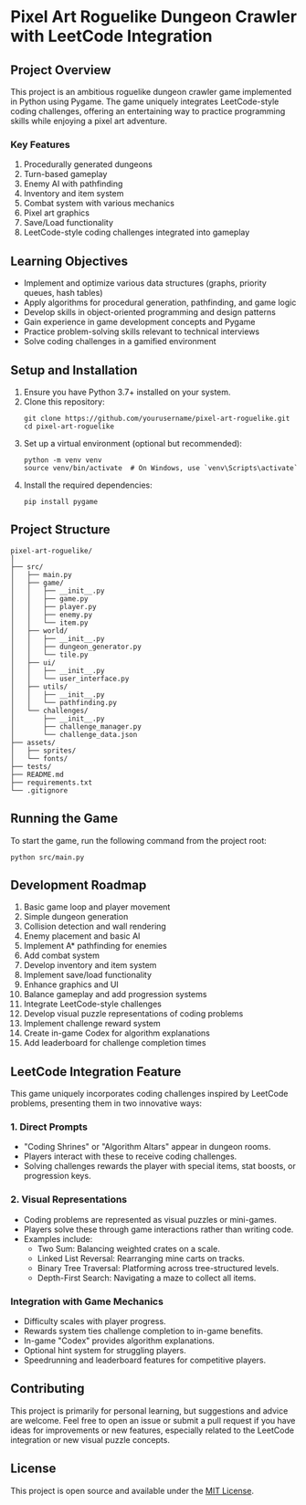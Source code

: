 # Pixel Art Roguelike Dungeon Crawler with LeetCode Integration

## Project Overview

This project is an ambitious roguelike dungeon crawler game implemented in Python using Pygame. The game uniquely integrates LeetCode-style coding challenges, offering an entertaining way to practice programming skills while enjoying a pixel art adventure.

### Key Features

1. Procedurally generated dungeons
2. Turn-based gameplay
3. Enemy AI with pathfinding
4. Inventory and item system
5. Combat system with various mechanics
6. Pixel art graphics
7. Save/Load functionality
8. LeetCode-style coding challenges integrated into gameplay

## Learning Objectives

- Implement and optimize various data structures (graphs, priority queues, hash tables)
- Apply algorithms for procedural generation, pathfinding, and game logic
- Develop skills in object-oriented programming and design patterns
- Gain experience in game development concepts and Pygame
- Practice problem-solving skills relevant to technical interviews
- Solve coding challenges in a gamified environment

## Setup and Installation

1. Ensure you have Python 3.7+ installed on your system.
2. Clone this repository:
   ```
   git clone https://github.com/yourusername/pixel-art-roguelike.git
   cd pixel-art-roguelike
   ```
3. Set up a virtual environment (optional but recommended):
   ```
   python -m venv venv
   source venv/bin/activate  # On Windows, use `venv\Scripts\activate`
   ```
4. Install the required dependencies:
   ```
   pip install pygame
   ```

## Project Structure

```
pixel-art-roguelike/
│
├── src/
│   ├── main.py
│   ├── game/
│   │   ├── __init__.py
│   │   ├── game.py
│   │   ├── player.py
│   │   ├── enemy.py
│   │   └── item.py
│   ├── world/
│   │   ├── __init__.py
│   │   ├── dungeon_generator.py
│   │   └── tile.py
│   ├── ui/
│   │   ├── __init__.py
│   │   └── user_interface.py
│   ├── utils/
│   │   ├── __init__.py
│   │   └── pathfinding.py
│   └── challenges/
│       ├── __init__.py
│       ├── challenge_manager.py
│       └── challenge_data.json
├── assets/
│   ├── sprites/
│   └── fonts/
├── tests/
├── README.md
├── requirements.txt
└── .gitignore
```

## Running the Game

To start the game, run the following command from the project root:

```
python src/main.py
```

## Development Roadmap

1. Basic game loop and player movement
2. Simple dungeon generation
3. Collision detection and wall rendering
4. Enemy placement and basic AI
5. Implement A* pathfinding for enemies
6. Add combat system
7. Develop inventory and item system
8. Implement save/load functionality
9. Enhance graphics and UI
10. Balance gameplay and add progression systems
11. Integrate LeetCode-style challenges
12. Develop visual puzzle representations of coding problems
13. Implement challenge reward system
14. Create in-game Codex for algorithm explanations
15. Add leaderboard for challenge completion times

## LeetCode Integration Feature

This game uniquely incorporates coding challenges inspired by LeetCode problems, presenting them in two innovative ways:

### 1. Direct Prompts

- "Coding Shrines" or "Algorithm Altars" appear in dungeon rooms.
- Players interact with these to receive coding challenges.
- Solving challenges rewards the player with special items, stat boosts, or progression keys.

### 2. Visual Representations

- Coding problems are represented as visual puzzles or mini-games.
- Players solve these through game interactions rather than writing code.
- Examples include:
  - Two Sum: Balancing weighted crates on a scale.
  - Linked List Reversal: Rearranging mine carts on tracks.
  - Binary Tree Traversal: Platforming across tree-structured levels.
  - Depth-First Search: Navigating a maze to collect all items.

### Integration with Game Mechanics

- Difficulty scales with player progress.
- Rewards system ties challenge completion to in-game benefits.
- In-game "Codex" provides algorithm explanations.
- Optional hint system for struggling players.
- Speedrunning and leaderboard features for competitive players.

## Contributing

This project is primarily for personal learning, but suggestions and advice are welcome. Feel free to open an issue or submit a pull request if you have ideas for improvements or new features, especially related to the LeetCode integration or new visual puzzle concepts.

## License

This project is open source and available under the [MIT License](LICENSE).
